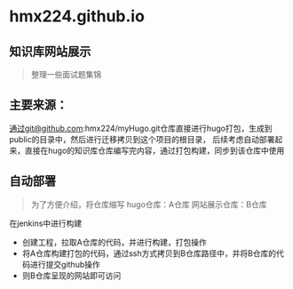 # hmx224.github.io

## 知识库网站展示

> 整理一些面试题集锦

## 主要来源：

通过git@github.com:hmx224/myHugo.git仓库直接进行hugo打包，生成到public的目录中，然后进行迁移拷贝到这个项目的根目录，
后续考虑自动部署起来，直接在hugo的知识库仓库编写完内容，通过打包构建，同步到该仓库中使用

## 自动部署
> 为了方便介绍，将仓库缩写
hugo仓库：A仓库
网站展示仓库：B仓库

在jenkins中进行构建
- 创建工程，拉取A仓库的代码，并进行构建，打包操作
- 将A仓库构建打包的代码，通过ssh方式拷贝到B仓库路径中，并将B仓库的代码进行提交github操作
- 则B仓库呈现的网站即可访问



